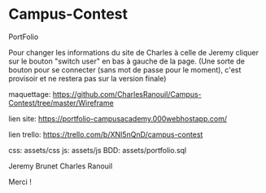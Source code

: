 # Campus-Contest
PortFolio

Pour changer les informations du site de Charles à celle de Jeremy cliquer sur le bouton "switch user" en bas à gauche de la page.
(Une sorte de bouton pour se connecter (sans mot de passe pour le moment), c'est provisoir et ne restera pas sur la version finale)

maquettage: https://github.com/CharlesRanouil/Campus-Contest/tree/master/Wireframe

lien site: https://portfolio-campusacademy.000webhostapp.com/

lien trello: https://trello.com/b/XNI5nQnD/campus-contest

css: assets/css
js: assets/js
BDD: assets/portfolio.sql

Jeremy Brunet
Charles Ranouil

Merci !
